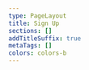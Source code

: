 ```yaml
---
type: PageLayout
title: Sign Up
sections: []
addTitleSuffix: true
metaTags: []
colors: colors-b
---
```

